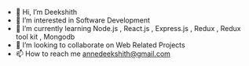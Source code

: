 - 👋 Hi, I’m Deekshith
- 👀 I’m interested in Software Development
- 🌱 I’m currently learning Node.js , React.js , Express.js , Redux , Redux tool kit , Mongodb
- 💞️ I’m looking to collaborate on Web Related Projects
- 📫 How to reach me annedeekshith@gmail.com

